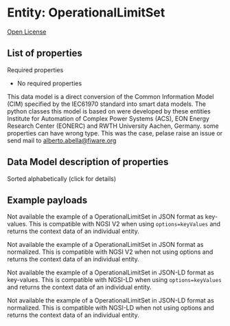 Entity: OperationalLimitSet  
===========================  
[Open License](https://github.com/smart-data-models//dataModel.EnergyCIM/blob/master/OperationalLimitSet/LICENSE.md)  

## List of properties  

Required properties  
- No required properties    
This data model is a direct conversion of the Common Information Model (CIM) specified by the IEC61970 standard into smart data models. The python classes this model is based on were developed by these entities Institute for Automation of Complex Power Systems (ACS), EON Energy Research Center (EONERC) and RWTH University Aachen, Germany. some properties can have wrong type. This was the case, pelase raise an issue or send mail to alberto.abella@fiware.org  
## Data Model description of properties  
Sorted alphabetically (click for details)  
## Example payloads    
Not available the example of a OperationalLimitSet in JSON format as key-values. This is compatible with NGSI V2 when  using `options=keyValues` and returns the context data of an individual entity.  
Not available the example of a OperationalLimitSet in JSON format as normalized. This is compatible with NGSI V2 when not using options and returns the context data of an individual entity.  
Not available the example of a OperationalLimitSet in JSON-LD format as key-values. This is compatible with NGSI-LD when  using `options=keyValues` and returns the context data of an individual entity.  
Not available the example of a OperationalLimitSet in JSON-LD format as normalized. This is compatible with NGSI-LD when not using options and returns the context data of an individual entity.  
